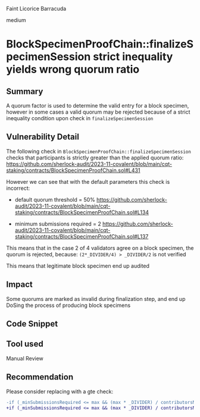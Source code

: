 Faint Licorice Barracuda

medium

# BlockSpecimenProofChain::finalizeSpecimenSession strict inequality yields wrong quorum ratio

## Summary
A quorum factor is used to determine the valid entry for a block specimen, however in some cases a valid quorum may be rejected because of a strict inequality condition upon check in `finalizeSpecimenSession`

## Vulnerability Detail
The following check in `BlockSpecimenProofChain::finalizeSpecimenSession` checks that participants is strictly greater than the applied quorum ratio:
https://github.com/sherlock-audit/2023-11-covalent/blob/main/cqt-staking/contracts/BlockSpecimenProofChain.sol#L431

However we can see that with the default parameters this check is incorrect:

- default quorum threshold = 50%
https://github.com/sherlock-audit/2023-11-covalent/blob/main/cqt-staking/contracts/BlockSpecimenProofChain.sol#L134

- minimum submissions required = 2
https://github.com/sherlock-audit/2023-11-covalent/blob/main/cqt-staking/contracts/BlockSpecimenProofChain.sol#L137

This means that in the case 2 of 4 validators agree on a block specimen, the quorum is rejected, because:
`(2*_DIVIDER/4) > _DIVIDER/2` is not verified

This means that legitimate block specimen end up audited

## Impact
Some quorums are marked as invalid during finalization step, and end up DoSing the process of producing block specimens

## Code Snippet

## Tool used

Manual Review

## Recommendation
Please consider replacing with a gte check:

```diff
-if (_minSubmissionsRequired <= max && (max * _DIVIDER) / contributorsN > _blockSpecimenQuorum) {
+if (_minSubmissionsRequired <= max && (max * _DIVIDER) / contributorsN >= _blockSpecimenQuorum) {
```